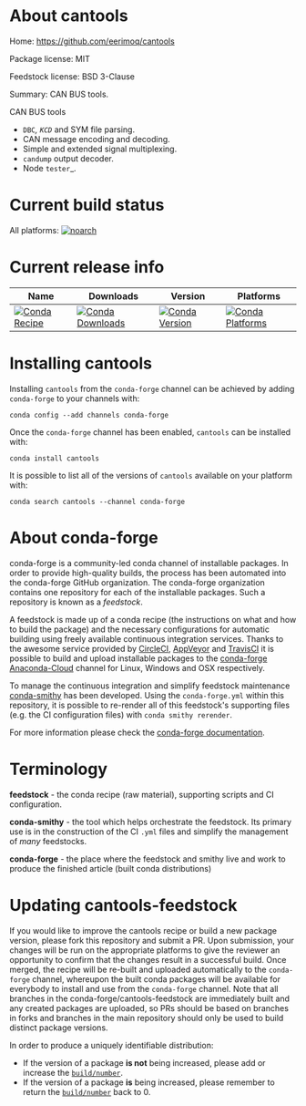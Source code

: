 About cantools
==============

Home: https://github.com/eerimoq/cantools

Package license: MIT

Feedstock license: BSD 3-Clause

Summary: CAN BUS tools.

CAN BUS tools
- `DBC`_, `KCD`_ and SYM file parsing.
- CAN message encoding and decoding.
- Simple and extended signal multiplexing.
- ``candump`` output decoder.
- Node `tester`_.


Current build status
====================

All platforms:
[![noarch](https://img.shields.io/circleci/project/github/conda-forge/cantools-feedstock/master.svg?label=noarch)](https://circleci.com/gh/conda-forge/cantools-feedstock)

Current release info
====================

| Name | Downloads | Version | Platforms |
| --- | --- | --- | --- |
| [![Conda Recipe](https://img.shields.io/badge/recipe-cantools-green.svg)](https://anaconda.org/conda-forge/cantools) | [![Conda Downloads](https://img.shields.io/conda/dn/conda-forge/cantools.svg)](https://anaconda.org/conda-forge/cantools) | [![Conda Version](https://img.shields.io/conda/vn/conda-forge/cantools.svg)](https://anaconda.org/conda-forge/cantools) | [![Conda Platforms](https://img.shields.io/conda/pn/conda-forge/cantools.svg)](https://anaconda.org/conda-forge/cantools) |

Installing cantools
===================

Installing `cantools` from the `conda-forge` channel can be achieved by adding `conda-forge` to your channels with:

```
conda config --add channels conda-forge
```

Once the `conda-forge` channel has been enabled, `cantools` can be installed with:

```
conda install cantools
```

It is possible to list all of the versions of `cantools` available on your platform with:

```
conda search cantools --channel conda-forge
```


About conda-forge
=================

conda-forge is a community-led conda channel of installable packages.
In order to provide high-quality builds, the process has been automated into the
conda-forge GitHub organization. The conda-forge organization contains one repository
for each of the installable packages. Such a repository is known as a *feedstock*.

A feedstock is made up of a conda recipe (the instructions on what and how to build
the package) and the necessary configurations for automatic building using freely
available continuous integration services. Thanks to the awesome service provided by
[CircleCI](https://circleci.com/), [AppVeyor](https://www.appveyor.com/)
and [TravisCI](https://travis-ci.org/) it is possible to build and upload installable
packages to the [conda-forge](https://anaconda.org/conda-forge)
[Anaconda-Cloud](https://anaconda.org/) channel for Linux, Windows and OSX respectively.

To manage the continuous integration and simplify feedstock maintenance
[conda-smithy](https://github.com/conda-forge/conda-smithy) has been developed.
Using the ``conda-forge.yml`` within this repository, it is possible to re-render all of
this feedstock's supporting files (e.g. the CI configuration files) with ``conda smithy rerender``.

For more information please check the [conda-forge documentation](https://conda-forge.org/docs/).

Terminology
===========

**feedstock** - the conda recipe (raw material), supporting scripts and CI configuration.

**conda-smithy** - the tool which helps orchestrate the feedstock.
                   Its primary use is in the construction of the CI ``.yml`` files
                   and simplify the management of *many* feedstocks.

**conda-forge** - the place where the feedstock and smithy live and work to
                  produce the finished article (built conda distributions)


Updating cantools-feedstock
===========================

If you would like to improve the cantools recipe or build a new
package version, please fork this repository and submit a PR. Upon submission,
your changes will be run on the appropriate platforms to give the reviewer an
opportunity to confirm that the changes result in a successful build. Once
merged, the recipe will be re-built and uploaded automatically to the
`conda-forge` channel, whereupon the built conda packages will be available for
everybody to install and use from the `conda-forge` channel.
Note that all branches in the conda-forge/cantools-feedstock are
immediately built and any created packages are uploaded, so PRs should be based
on branches in forks and branches in the main repository should only be used to
build distinct package versions.

In order to produce a uniquely identifiable distribution:
 * If the version of a package **is not** being increased, please add or increase
   the [``build/number``](https://conda.io/docs/user-guide/tasks/build-packages/define-metadata.html#build-number-and-string).
 * If the version of a package **is** being increased, please remember to return
   the [``build/number``](https://conda.io/docs/user-guide/tasks/build-packages/define-metadata.html#build-number-and-string)
   back to 0.
